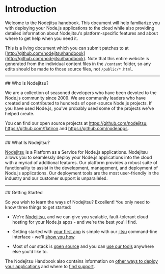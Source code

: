 # Introduction

Welcome to the Nodejitsu handbook. This document will help familiarize you with deploying your Node.js applications to the cloud while also providing detailed information about Nodejitsu's platform-specific features and about
where to get help when you need it.

This is a living document which you can submit patches to at
[http://github.com/nodejitsu/handbook](http://github.com/nodejitsu/handbook).
Note that this entire website is generated from the individual content files in the
`/content` folder, so any edits should be made to those source files, not `/public/*.html`.

<hr>
## Who Is Nodejitsu?

We are a collection of seasoned developers who have been devoted to the Node.js community since 2009. We are community leaders who have created and contributed to hundreds of open-source Node.js projects. If you have used Node.js, you've probably used some of the projects we've helped create. 

You can find our open source projects at <https://github.com/nodejitsu>, <https://github.com/flatiron> and <https://github.com/nodeapps>.

<hr>
## What Is Nodejitsu?

[Nodejitsu](http://nodejitsu.com/) is a Platform as a Service for Node.js applications. Nodejitsu allows you to seamlessly deploy your Node.js applications into the cloud with a myriad of additional features. Our platform provides a robust suite of functionality to assist in the development, management, and deployment of Node.js applications. Our deployment tools are the most user-friendly in the industry and our customer support is unparalleled. 

<hr>
## Getting Started

So you wish to learn the ways of Nodejitsu? Excellent! You only need to know
three things to get started:

* We're [Nodejitsu](http://nodejitsu.com), and we can give you scalable,
fault-tolerant cloud hosting for your Node.js apps - and we're the best you'll
find.

* Getting started with [your first app][hello-world] is simple with our
[jitsu](/jitsu) command-line interface - we'll [show you how][hello-world].

* Most of our stack is [open source](http://github.com/nodejitsu) and you can
[use our tools](/appendix/open-source) anywhere else you'd like to.

The Nodejitsu Handbook also contains information on [other ways to deploy your
applications](#deployment) and where to [find support](#support).

[hello-world]: /a-quickstart/hello-world
